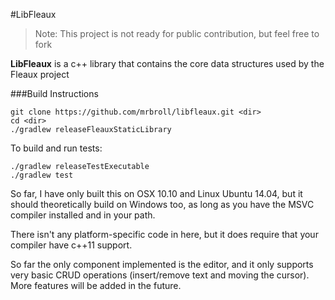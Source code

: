 #LibFleaux

> Note: This project is not ready for public contribution, but feel free to fork

__LibFleaux__ is a c++ library that contains the core data structures used by the Fleaux project

###Build Instructions

```
git clone https://github.com/mrbroll/libfleaux.git <dir>
cd <dir>
./gradlew releaseFleauxStaticLibrary
```

To build and run tests:

```
./gradlew releaseTestExecutable
./gradlew test
```

So far, I have only built this on OSX 10.10 and Linux Ubuntu 14.04, but it should theoretically build on Windows too, as long as you have the MSVC compiler installed and in your path.

There isn't any platform-specific code in here, but it does require that your compiler have c++11 support.

So far the only component implemented is the editor, and it only supports very basic CRUD operations (insert/remove text and moving the cursor). More features will be added in the future.
